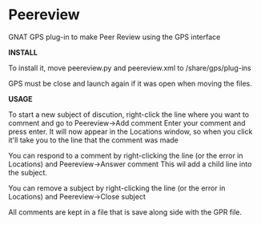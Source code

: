 # Peereview
GNAT GPS plug-in to make Peer Review using the GPS interface

<b>INSTALL</b>

To install it, move peereview.py and peereview.xml to <GPS install dir>/share/gps/plug-ins

GPS must be close and launch again if it was open when moving the files.

<b>USAGE</b>

To start a new subject of discution, right-click the line where you want to comment and go to Peereview->Add comment
Enter your comment and press enter. 
It will now appear in the Locations window, so when you click it'll take you to the line that the comment was made

You can respond to a comment by right-clicking the line (or the error in Locations) and Peereview->Answer comment
This wil add a child line into the subject.

You can remove a subject by right-clicking the line (or the error in Locations) and Peereview->Close subject

All comments are kept in a file that is save along side with the GPR file.

